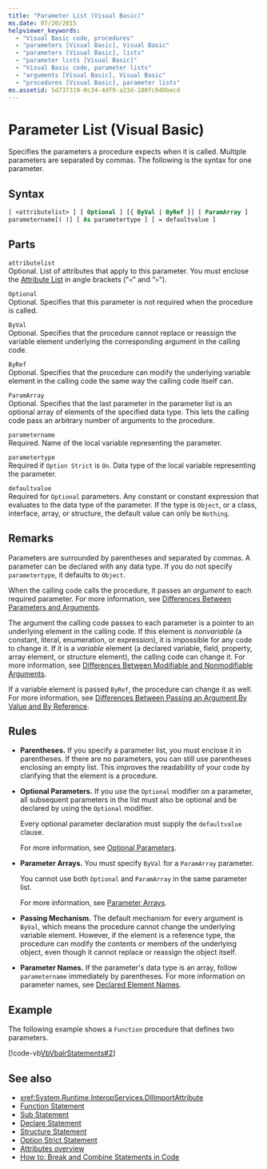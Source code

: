 ```yaml
---
title: "Parameter List (Visual Basic)"
ms.date: 07/20/2015
helpviewer_keywords:
  - "Visual Basic code, procedures"
  - "parameters [Visual Basic], Visual Basic"
  - "parameters [Visual Basic], lists"
  - "parameter lists [Visual Basic]"
  - "Visual Basic code, parameter lists"
  - "arguments [Visual Basic], Visual Basic"
  - "procedures [Visual Basic], parameter lists"
ms.assetid: 5d737319-0c34-4df9-a23d-188fc840becd
---
```

# Parameter List (Visual Basic)

Specifies the parameters a procedure expects when it is called. Multiple parameters are separated by commas. The following is the syntax for one parameter.

## Syntax

```vb
[ <attributelist> ] [ Optional ] [{ ByVal | ByRef }] [ ParamArray ]
parametername[( )] [ As parametertype ] [ = defaultvalue ]
```

## Parts

`attributelist`  
Optional. List of attributes that apply to this parameter. You must enclose the [Attribute List](../../../visual-basic/language-reference/statements/attribute-list.md) in angle brackets ("`<`" and "`>`").

`Optional`  
Optional. Specifies that this parameter is not required when the procedure is called.

`ByVal`  
Optional. Specifies that the procedure cannot replace or reassign the variable element underlying the corresponding argument in the calling code.

`ByRef`  
Optional. Specifies that the procedure can modify the underlying variable element in the calling code the same way the calling code itself can.

`ParamArray`  
Optional. Specifies that the last parameter in the parameter list is an optional array of elements of the specified data type. This lets the calling code pass an arbitrary number of arguments to the procedure.

`parametername`  
Required. Name of the local variable representing the parameter.

`parametertype`  
Required if `Option Strict` is `On`. Data type of the local variable representing the parameter.

`defaultvalue`  
Required for `Optional` parameters. Any constant or constant expression that evaluates to the data type of the parameter. If the type is `Object`, or a class, interface, array, or structure, the default value can only be `Nothing`.

## Remarks

Parameters are surrounded by parentheses and separated by commas. A parameter can be declared with any data type. If you do not specify `parametertype`, it defaults to `Object`.

When the calling code calls the procedure, it passes an *argument* to each required parameter. For more information, see [Differences Between Parameters and Arguments](../../../visual-basic/programming-guide/language-features/procedures/differences-between-parameters-and-arguments.md).

The argument the calling code passes to each parameter is a pointer to an underlying element in the calling code. If this element is *nonvariable* (a constant, literal, enumeration, or expression), it is impossible for any code to change it. If it is a *variable* element (a declared variable, field, property, array element, or structure element), the calling code can change it. For more information, see [Differences Between Modifiable and Nonmodifiable Arguments](../../../visual-basic/programming-guide/language-features/procedures/differences-between-modifiable-and-nonmodifiable-arguments.md).

If a variable element is passed `ByRef`, the procedure can change it as well. For more information, see [Differences Between Passing an Argument By Value and By Reference](../../../visual-basic/programming-guide/language-features/procedures/differences-between-passing-an-argument-by-value-and-by-reference.md).

## Rules

- **Parentheses.** If you specify a parameter list, you must enclose it in parentheses. If there are no parameters, you can still use parentheses enclosing an empty list. This improves the readability of your code by clarifying that the element is a procedure.

- **Optional Parameters.** If you use the `Optional` modifier on a parameter, all subsequent parameters in the list must also be optional and be declared by using the `Optional` modifier.

     Every optional parameter declaration must supply the `defaultvalue` clause.

     For more information, see [Optional Parameters](../../../visual-basic/programming-guide/language-features/procedures/optional-parameters.md).

- **Parameter Arrays.** You must specify `ByVal` for a `ParamArray` parameter.

     You cannot use both `Optional` and `ParamArray` in the same parameter list.

     For more information, see [Parameter Arrays](../../../visual-basic/programming-guide/language-features/procedures/parameter-arrays.md).

- **Passing Mechanism.** The default mechanism for every argument is `ByVal`, which means the procedure cannot change the underlying variable element. However, if the element is a reference type, the procedure can modify the contents or members of the underlying object, even though it cannot replace or reassign the object itself.

- **Parameter Names.** If the parameter's data type is an array, follow `parametername` immediately by parentheses. For more information on parameter names, see [Declared Element Names](../../../visual-basic/programming-guide/language-features/declared-elements/declared-element-names.md).

## Example

The following example shows a `Function` procedure that defines two parameters.

[!code-vb[VbVbalrStatements#2](~/samples/snippets/visualbasic/VS_Snippets_VBCSharp/VbVbalrStatements/VB/Class1.vb#2)]

## See also

- <xref:System.Runtime.InteropServices.DllImportAttribute>
- [Function Statement](../../../visual-basic/language-reference/statements/function-statement.md)
- [Sub Statement](../../../visual-basic/language-reference/statements/sub-statement.md)
- [Declare Statement](../../../visual-basic/language-reference/statements/declare-statement.md)
- [Structure Statement](../../../visual-basic/language-reference/statements/structure-statement.md)
- [Option Strict Statement](../../../visual-basic/language-reference/statements/option-strict-statement.md)
- [Attributes overview](../../../visual-basic/programming-guide/concepts/attributes/index.md)
- [How to: Break and Combine Statements in Code](../../../visual-basic/programming-guide/program-structure/how-to-break-and-combine-statements-in-code.md)